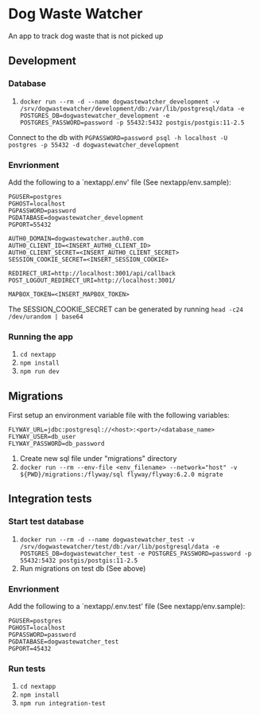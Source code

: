 # Dog Waste Watcher
An app to track dog waste that is not picked up

## Development

### Database
1. `docker run --rm -d --name dogwastewatcher_development -v /srv/dogwastewatcher/development/db:/var/lib/postgresql/data -e POSTGRES_DB=dogwastewatcher_development -e POSTGRES_PASSWORD=password -p 55432:5432 postgis/postgis:11-2.5`

Connect to the db with `PGPASSWORD=password psql -h localhost -U postgres -p 55432 -d dogwastewatcher_development`

### Envrionment
Add the following to a `nextapp/.env' file (See nextapp/env.sample):
```
PGUSER=postgres
PGHOST=localhost
PGPASSWORD=password
PGDATABASE=dogwastewatcher_development
PGPORT=55432

AUTH0_DOMAIN=dogwastewatcher.auth0.com
AUTH0_CLIENT_ID=<INSERT_AUTH0_CLIENT_ID>
AUTH0_CLIENT_SECRET=<INSERT_AUTH0_CLIENT_SECRET>
SESSION_COOKIE_SECRET=<INSERT_SESSION_COOKIE>

REDIRECT_URI=http://localhost:3001/api/callback
POST_LOGOUT_REDIRECT_URI=http://localhost:3001/

MAPBOX_TOKEN=<INSERT_MAPBOX_TOKEN>
```

The SESSION_COOKIE_SECRET can be generated by running `head -c24 /dev/urandom | base64`

### Running the app
1. `cd nextapp`
1. `npm install`
1. `npm run dev`

## Migrations
First setup an environment variable file with the following variables:
```
FLYWAY_URL=jdbc:postgresql://<host>:<port>/<database_name>
FLYWAY_USER=db_user
FLYWAY_PASSWORD=db_password
```

1. Create new sql file under "migrations" directory
1. `docker run --rm --env-file <env_filename> --network="host" -v ${PWD}/migrations:/flyway/sql flyway/flyway:6.2.0 migrate`

## Integration tests
### Start test database
1. `docker run --rm -d --name dogwastewatcher_test -v /srv/dogwastewatcher/test/db:/var/lib/postgresql/data -e POSTGRES_DB=dogwastewatcher_test -e POSTGRES_PASSWORD=password -p 55432:5432 postgis/postgis:11-2.5`
1. Run migrations on test db (See above)

### Envrionment
Add the following to a `nextapp/.env.test' file (See nextapp/env.sample):
```
PGUSER=postgres
PGHOST=localhost
PGPASSWORD=password
PGDATABASE=dogwastewatcher_test
PGPORT=45432
```

### Run tests
1. `cd nextapp`
1. `npm install`
1. `npm run integration-test`
